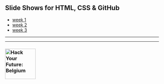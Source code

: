 ## Slide Shows for HTML, CSS & GitHub

* [week 1](./week-1.html)
* [week 2](./week-2.html)
* [week 3](./week-3.html)

---
---
### <a href="https://hackyourfuture.be" target="_blank"><img src="https://user-images.githubusercontent.com/18554853/63941625-4c7c3d00-ca6c-11e9-9a76-8d5e3632fe70.jpg" width="100" height="100" alt="Hack Your Future: Belgium"></a>
